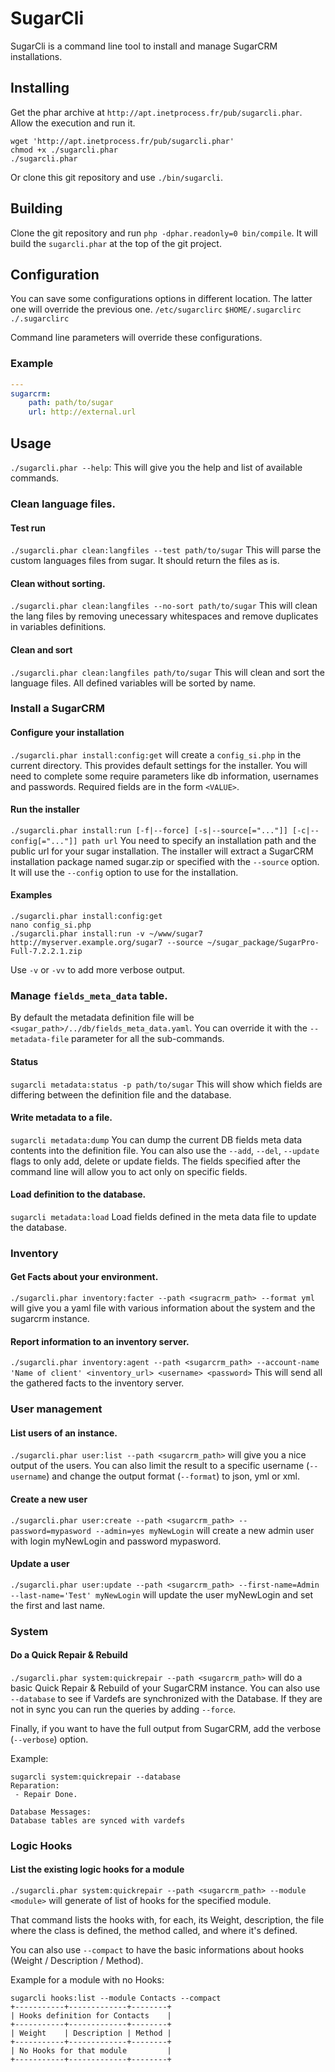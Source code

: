 # SugarCli

SugarCli is a command line tool to install and manage SugarCRM installations.

## Installing

Get the phar archive at `http://apt.inetprocess.fr/pub/sugarcli.phar`. Allow the execution and run it.
```
wget 'http://apt.inetprocess.fr/pub/sugarcli.phar'
chmod +x ./sugarcli.phar
./sugarcli.phar
```

Or clone this git repository and use `./bin/sugarcli`.

## Building

Clone the git repository and run `php -dphar.readonly=0 bin/compile`.
It will build the `sugarcli.phar` at the top of the git project.

## Configuration
You can save some configurations options in different location. The latter one will override the previous one.
`/etc/sugarclirc`
`$HOME/.sugarclirc`
`./.sugarclirc`

Command line parameters will override these configurations.

### Example
```yaml
---
sugarcrm:
    path: path/to/sugar
    url: http://external.url
```

## Usage

`./sugarcli.phar --help`: This will give you the help and list of available commands.

### Clean language files.

#### Test run
`./sugarcli.phar clean:langfiles --test path/to/sugar`
This will parse the custom languages files from sugar. It should return the files as is.

#### Clean without sorting.
`./sugarcli.phar clean:langfiles --no-sort path/to/sugar`
This will clean the lang files by removing unecessary whitespaces and remove duplicates in variables definitions.

#### Clean and sort
`./sugarcli.phar clean:langfiles path/to/sugar`
This will clean and sort the language files.
All defined variables will be sorted by name.

### Install a SugarCRM

#### Configure your installation
`./sugarcli.phar install:config:get` will create a `config_si.php` in the current directory.
This provides default settings for the installer. You will need to complete some require parameters
like db information, usernames and passwords. Required fields are in the form `<VALUE>`.

#### Run the installer
`./sugarcli.phar install:run [-f|--force] [-s|--source[="..."]] [-c|--config[="..."]] path url`
You need to specify an installation path and the public url for your sugar installation.
The installer will extract a SugarCRM installation package named sugar.zip or specified with the `--source` option.
It will use the `--config` option to use for the installation.

#### Examples
```
./sugarcli.phar install:config:get
nano config_si.php
./sugarcli.phar install:run -v ~/www/sugar7 http://myserver.example.org/sugar7 --source ~/sugar_package/SugarPro-Full-7.2.2.1.zip
```
Use `-v` or `-vv` to add more verbose output.

### Manage `fields_meta_data` table.
By default the metadata definition file will be `<sugar_path>/../db/fields_meta_data.yaml`.
You can override it with the `--metadata-file` parameter for all the sub-commands.

#### Status
`sugarcli metadata:status -p path/to/sugar`
This will show which fields are differing between the definition file and the database.

#### Write metadata to a file.
`sugarcli metadata:dump`
You can dump the current DB fields meta data contents into the definition file.
You can also use the `--add`, `--del`, `--update` flags to only add, delete or update fields.
The fields specified after the command line will allow you to act only on specific fields.

#### Load definition to the database.
`sugarcli metadata:load`
Load fields defined in the meta data file to update the database.


### Inventory

#### Get Facts about your environment.

`./sugarcli.phar inventory:facter --path <sugracrm_path> --format yml` will give you a yaml file with various information about
the system and the sugarcrm instance.


#### Report information to an inventory server.

`./sugarcli.phar inventory:agent --path <sugarcrm_path> --account-name 'Name of client' <inventory_url> <username> <password>`
This will send all the gathered facts to the inventory server.


### User management

#### List users of an instance.

`./sugarcli.phar user:list --path <sugarcrm_path>` will give you a nice output of the users.
You can also limit the result to a specific username (`--username`)  and change the output format (`--format`) to json, yml or xml.

#### Create a new user
`./sugarcli.phar user:create --path <sugarcrm_path> --password=mypasword --admin=yes myNewLogin` will create a new admin user
with login myNewLogin and password mypasword.


#### Update a user
`./sugarcli.phar user:update --path <sugarcrm_path> --first-name=Admin --last-name='Test' myNewLogin` will update the user
myNewLogin and set the first and last name.


### System

#### Do a Quick Repair & Rebuild
`./sugarcli.phar system:quickrepair --path <sugarcrm_path>` will do a basic Quick Repair & Rebuild of your SugarCRM instance.
You can also use `--database` to see if Vardefs are synchronized with the Database.
If they are not in sync you can run the queries by adding `--force`.

Finally, if you want to have the full output from SugarCRM, add the verbose (`--verbose`) option.

Example:
```
sugarcli system:quickrepair --database
Reparation:
 - Repair Done.

Database Messages:
Database tables are synced with vardefs
```

### Logic Hooks

#### List the existing logic hooks for a module
`./sugarcli.phar system:quickrepair --path <sugarcrm_path> --module <module>` will generate of list of hooks for the specified module.

That command lists the hooks with, for each, its Weight, description, the file where the class is defined, the method called, and where it's defined.

You can also use `--compact` to have the basic informations about hooks (Weight / Description / Method).

Example for a module with no Hooks:
```
sugarcli hooks:list --module Contacts --compact
+-----------+-------------+--------+
| Hooks definition for Contacts    |
+-----------+-------------+--------+
| Weight    | Description | Method |
+-----------+-------------+--------+
| No Hooks for that module         |
+-----------+-------------+--------+

```
